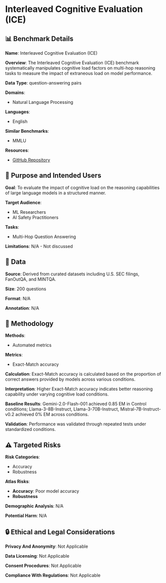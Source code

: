 # Interleaved Cognitive Evaluation (ICE)

## 📊 Benchmark Details

**Name**: Interleaved Cognitive Evaluation (ICE)

**Overview**: The Interleaved Cognitive Evaluation (ICE) benchmark systematically manipulates cognitive load factors on multi-hop reasoning tasks to measure the impact of extraneous load on model performance.

**Data Type**: question-answering pairs

**Domains**:
- Natural Language Processing

**Languages**:
- English

**Similar Benchmarks**:
- MMLU

**Resources**:
- [GitHub Repository](https://github.com/imsaitejareddy/computational-cognitive-load)

## 🎯 Purpose and Intended Users

**Goal**: To evaluate the impact of cognitive load on the reasoning capabilities of large language models in a structured manner.

**Target Audience**:
- ML Researchers
- AI Safety Practitioners

**Tasks**:
- Multi-Hop Question Answering

**Limitations**: N/A - Not discussed

## 💾 Data

**Source**: Derived from curated datasets including U.S. SEC filings, FanOutQA, and MINTQA.

**Size**: 200 questions

**Format**: N/A

**Annotation**: N/A

## 🔬 Methodology

**Methods**:
- Automated metrics

**Metrics**:
- Exact-Match accuracy

**Calculation**: Exact-Match accuracy is calculated based on the proportion of correct answers provided by models across various conditions.

**Interpretation**: Higher Exact-Match accuracy indicates better reasoning capability under varying cognitive load conditions.

**Baseline Results**: Gemini-2.0-Flash-001 achieved 0.85 EM in Control conditions; Llama-3-8B-Instruct, Llama-3-70B-Instruct, Mistral-7B-Instruct-v0.2 achieved 0% EM across conditions.

**Validation**: Performance was validated through repeated tests under standardized conditions.

## ⚠️ Targeted Risks

**Risk Categories**:
- Accuracy
- Robustness

**Atlas Risks**:
- **Accuracy**: Poor model accuracy
- **Robustness**

**Demographic Analysis**: N/A

**Potential Harm**: N/A

## 🔒 Ethical and Legal Considerations

**Privacy And Anonymity**: Not Applicable

**Data Licensing**: Not Applicable

**Consent Procedures**: Not Applicable

**Compliance With Regulations**: Not Applicable
